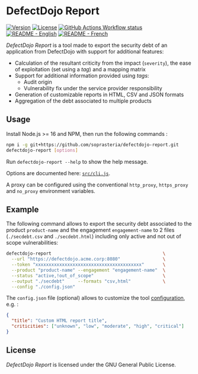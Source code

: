 # DefectDojo Report

[![Version](https://img.shields.io/github/package-json/v/soprasteria/defectdojo-report)](https://github.com/soprasteria/defectdojo-report/releases)
[![License](https://img.shields.io/github/license/soprasteria/defectdojo-report)](./LICENSE)
[![GitHub Actions Workflow status](https://github.com/soprasteria/defectdojo-report/actions/workflows/test.yml/badge.svg)](https://github.com/soprasteria/defectdojo-report/actions/workflows/test.yml)
[![README - English](https://img.shields.io/badge/readme-%F0%9F%87%AC%F0%9F%87%A7-blue)](./README.md)
[![README - French](https://img.shields.io/badge/readme-%F0%9F%87%AB%F0%9F%87%B7-blue)](./README_fr.md)

_DefectDojo Report_ is a tool made to export the security debt of an
application from DefectDojo with support for additional features:

- Calculation of the resultant criticity from the impact (`severity`), the
  ease of exploitation (set using a _tag_) and a mapping matrix
- Support for additional information provided using _tags_:
  - Audit origin
  - Vulnerability fix under the service provider responsibility
- Generation of customizable reports in HTML, CSV and JSON formats
- Aggregation of the debt associated to multiple products

## Usage

Install Node.js >= 16 and NPM, then run the following commands :

```bash
npm i -g git+https://github.com/soprasteria/defectdojo-report.git
defectdojo-report [options]
```

Run `defectdojo-report --help` to show the help message.

Options are documented here: [`src/cli.js`](./src/cli.js#L15).

A proxy can be configured using the conventional `http_proxy`, `https_proxy`
and `no_proxy` environment variables.

## Example

The following command allows to export the security debt associated to the
product `product-name` and the engagement `engagement-name` to 2 files
(`./secdebt.csv` and `./secdebt.html`) including only active and not out of
scope vulnerabilities:

```bash
defectdojo-report                                          \
  --url "https://defectdojo.acme.corp:8080"                \
  --token "xxxxxxxxxxxxxxxxxxxxxxxxxxxxxxxxxxxxxxxx"       \
  --product "product-name" --engagement "engagement-name"  \
  --status "active,!out_of_scope"                          \
  --output "./secdebt"     --formats "csv,html"            \
  --config "./config.json"
```

The `config.json` file (optional) allows to customize the tool
[configuration](src/config.js#L12), e.g. :

```json
{
  "title": "Custom HTML report title",
  "criticities": ["unknown", "low", "moderate", "high", "critical"]
}
```

## License

_DefectDojo Report_ is licensed under the GNU General Public License.
